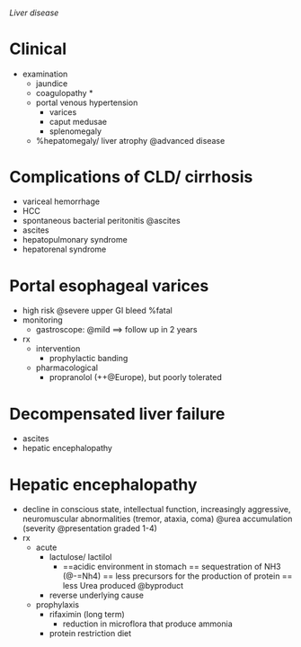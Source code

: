 ###### Liver disease

# Clinical
- examination
    + jaundice
    + coagulopathy
        * 
    + portal venous hypertension
        * varices
        * caput medusae
        * splenomegaly
    + %hepatomegaly/ liver atrophy @advanced disease




# Complications of CLD/ cirrhosis
- variceal hemorrhage
- HCC
- spontaneous bacterial peritonitis @ascites
- ascites
- hepatopulmonary syndrome
- hepatorenal syndrome

# Portal esophageal varices
- high risk @severe upper GI bleed %fatal
- monitoring
    + gastroscope: @mild ==> follow up in 2 years
- rx
    + intervention
        * prophylactic banding
    + pharmacological
        * propranolol (++@Europe), but poorly tolerated

# Decompensated liver failure
- ascites
- hepatic encephalopathy


# Hepatic encephalopathy
- decline in conscious state, intellectual function, increasingly aggressive, neuromuscular abnormalities (tremor, ataxia, coma) @urea accumulation (severity @presentation graded 1-4)
- rx
    + acute 
        * lactulose/ lactilol
            - ==acidic environment in stomach == sequestration of NH3 (@-=Nh4) == less precursors for the production of protein == less Urea produced @byproduct
        * reverse underlying cause
    + prophylaxis
        * rifaximin (long term)
            - reduction in microflora that produce ammonia 
        * protein restriction diet